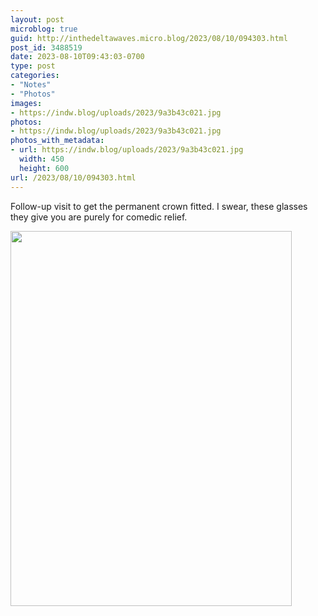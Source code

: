 ```yaml
---
layout: post
microblog: true
guid: http://inthedeltawaves.micro.blog/2023/08/10/094303.html
post_id: 3488519
date: 2023-08-10T09:43:03-0700
type: post
categories:
- "Notes"
- "Photos"
images:
- https://indw.blog/uploads/2023/9a3b43c021.jpg
photos:
- https://indw.blog/uploads/2023/9a3b43c021.jpg
photos_with_metadata:
- url: https://indw.blog/uploads/2023/9a3b43c021.jpg
  width: 450
  height: 600
url: /2023/08/10/094303.html
---
```

Follow-up visit to get the permanent crown fitted. I swear, these glasses they give you are purely for comedic relief. 

<img src="uploads/2023/9a3b43c021.jpg" width="450" height="600" alt="">
